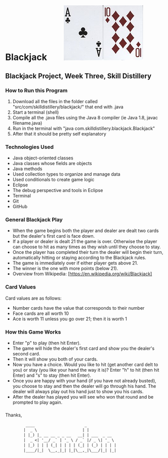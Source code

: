 # Blackjack &nbsp;&nbsp;&nbsp;&nbsp;&nbsp;&nbsp; ![Blackjack](Blackjack2.png) #

## Blackjack Project, Week Three, Skill Distillery ##

### How to Run this Program ###

1. Download all the files in the folder called "src/com/skilldistillery/blackjack/" that end with .java
2. Start a terminal (shell)
3. Compile all the .java files using the Java 8 compiler (ie Java 1.8, javac filename.java)
4. Run in the terminal with "java com.skilldistillery.blackjack.Blackjack"
5. After that it should be pretty self explanatory

### Technologies Used ###

* Java object-oriented classes
* Java classes whose fields are objects
* Java methods
* Used collection types to organize and manage data
* Used conditionals to create game logic
* Eclipse
* The debug perspective and tools in Eclipse
* Terminal
* Git
* GitHub

### General Blackjack Play ###

* When the game begins both the player and dealer are dealt two cards but the dealer's first card is face down.
* If a player or dealer is dealt 21 the game is over. Otherwise the player can choose to hit as many times as they wish until they choose to stay.
* Once the player has completed their turn the dealer will begin their turn, automatically hitting or staying according to the Blackjack rules.
* The game is immediately over if either player gets above 21.
* The winner is the one with more points (below 21).
* Overview from Wikipedia: [https://en.wikipedia.org/wiki/Blackjack]

### Card Values ###

Card values are as follows:
* Number cards have the value that corresponds to their number
* Face cards are all worth 10
* Ace is worth 11 unless you go over 21; then it is worth 1

### How this Game Works ###

* Enter "p" to play (then hit Enter).
* The game will hide the dealer's first card and show you the dealer's second card.
* Then it will show you both of your cards.
* Now you have a choice. Would you like to hit (get another card delt to you) or stay (you like your hand the way it is)? Enter "h" to hit (then hit Enter) and "s" to stay (then hit Enter).
* Once you are happy with your hand (if you have not already busted), you choose to stay and then the dealer will go through his hand. The dealer will always play out his hand just to show you his cards.
* After the dealer has played you will see who won that round and be prompted to play again.


###  




<!--- 
How to run. - Done
What it does. - 
List the technologies you used.
Explain how it went for me.
 --->

Thanks,





             ____                      _             
            |  _ \                    | |            
            | |_) |_ __ __ _ _ __   __| | ___  _ __  
            |  _ <| '__/ _` | '_ \ / _` |/ _ \| '_ \ 
            | |_) | | | (_| | | | | (_| | (_) | | | |
            |____/|_|  \__,_|_| |_|\__,_|\___/|_| |_|
                                                     
                                                     

